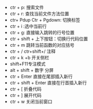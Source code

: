 * ctr + p: 搜索文件
* ctr + r: 查找当前文件方法位置
* ctr+ Pdup Ctr + Pgdown: 切换标签
* ctr + i :选中当前行
* ctr + g: 直接输入跳转的行号位置
* ctr + shift + 上下按钮：切换行代码位置
* ctr + m 跳转当前函数的对应括号
* ctr + / ctr+shift+/ 注释
* ctr + k +b 开关侧栏
* shift+F11专注模式
* alt + shift + 数字 分屏
* ctr + Enter 直接在尾部插入新行
* ctr + shift + Enter 直接在行首插入新行
* ctr + [ 折叠代码
* ctr + ] 展开代码
* ctr + w 关闭当前窗口
